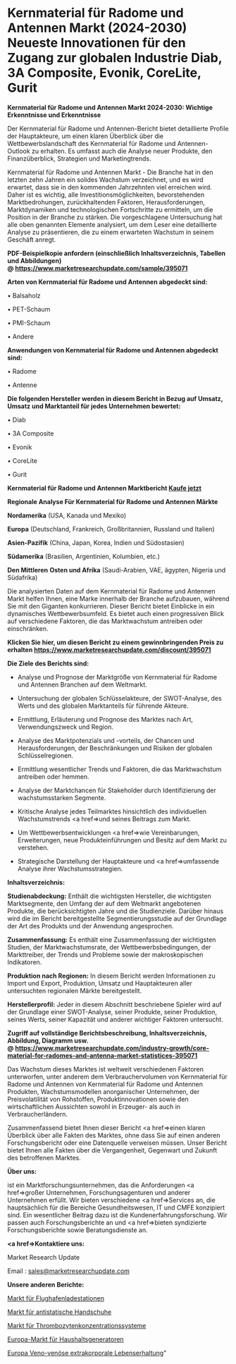 # Kernmaterial für Radome und Antennen Markt (2024-2030) Neueste Innovationen für den Zugang zur globalen Industrie Diab, 3A Composite, Evonik, CoreLite, Gurit

<strong>Kernmaterial für Radome und Antennen Markt 2024-2030: Wichtige Erkenntnisse und Erkenntnisse</strong>

Der Kernmaterial für Radome und Antennen-Bericht bietet detaillierte Profile der Hauptakteure, um einen klaren Überblick über die Wettbewerbslandschaft des Kernmaterial für Radome und Antennen-Outlook zu erhalten. Es umfasst auch die Analyse neuer Produkte, den Finanzüberblick, Strategien und Marketingtrends.

Kernmaterial für Radome und Antennen Markt - Die Branche hat in den letzten zehn Jahren ein solides Wachstum verzeichnet, und es wird erwartet, dass sie in den kommenden Jahrzehnten viel erreichen wird. Daher ist es wichtig, alle Investitionsmöglichkeiten, bevorstehenden Marktbedrohungen, zurückhaltenden Faktoren, Herausforderungen, Marktdynamiken und technologischen Fortschritte zu ermitteln, um die Position in der Branche zu stärken. Die vorgeschlagene Untersuchung hat alle oben genannten Elemente analysiert, um dem Leser eine detaillierte Analyse zu präsentieren, die zu einem erwarteten Wachstum in seinem Geschäft anregt.

<strong><b>PDF-Beispielkopie anfordern (einschließlich Inhaltsverzeichnis, Tabellen und Abbildungen) @ </b></strong><strong><a href=https://www.marketresearchupdate.com/sample/395071><strong>https://www.marketresearchupdate.com/sample/395071</u></a></strong></strong>

<strong>Arten von Kernmaterial für Radome und Antennen abgedeckt sind:</strong>

• Balsaholz

• PET-Schaum

• PMI-Schaum

• Andere

<strong>Anwendungen von Kernmaterial für Radome und Antennen abgedeckt sind:</strong>

• Radome

• Antenne

<strong>Die folgenden Hersteller werden in diesem Bericht in Bezug auf Umsatz, Umsatz und Marktanteil für jedes Unternehmen bewertet:</strong>

• Diab

• 3A Composite

• Evonik

• CoreLite

• Gurit

<strong>Kernmaterial für Radome und Antennen Marktbericht <a href=https://www.marketresearchupdate.com/buynow/395071>Kaufe jetzt</a></strong>

<strong>Regionale Analyse Für Kernmaterial für Radome und Antennen Märkte</strong>

<strong>Nordamerika</strong> (USA, Kanada und Mexiko)

<strong>Europa</strong> (Deutschland, Frankreich, Großbritannien, Russland und Italien)

<strong>Asien-Pazifik</strong> (China, Japan, Korea, Indien und Südostasien)

<strong>Südamerika</strong> (Brasilien, Argentinien, Kolumbien, etc.)

<strong>Den Mittleren</strong> <strong>Osten und Afrika</strong> (Saudi-Arabien, VAE, ägypten, Nigeria und Südafrika)

Die analysierten Daten auf dem Kernmaterial für Radome und Antennen Markt helfen Ihnen, eine Marke innerhalb der Branche aufzubauen, während Sie mit den Giganten konkurrieren. Dieser Bericht bietet Einblicke in ein dynamisches Wettbewerbsumfeld. Es bietet auch einen progressiven Blick auf verschiedene Faktoren, die das Marktwachstum antreiben oder einschränken.

<strong>Klicken Sie hier, um diesen Bericht zu einem gewinnbringenden Preis zu erhalten
</strong><strong><a href=https://www.marketresearchupdate.com/discount/395071>https://www.marketresearchupdate.com/discount/395071</b></u></strong></a>

<strong>Die Ziele des Berichts sind:</strong>

- Analyse und Prognose der Marktgröße von Kernmaterial für Radome und Antennen Branchen auf dem Weltmarkt.

- Untersuchung der globalen Schlüsselakteure, der SWOT-Analyse, des Werts und des globalen Marktanteils für führende Akteure.

- Ermittlung, Erläuterung und Prognose des Marktes nach Art, Verwendungszweck und Region.

- Analyse des Marktpotenzials und -vorteils, der Chancen und Herausforderungen, der Beschränkungen und Risiken der globalen Schlüsselregionen.

- Ermittlung wesentlicher Trends und Faktoren, die das Marktwachstum antreiben oder hemmen.

- Analyse der Marktchancen für Stakeholder durch Identifizierung der wachstumsstarken Segmente.

- Kritische Analyse jedes Teilmarktes hinsichtlich des individuellen Wachstumstrends <a href=>und</a> seines Beitrags zum Markt.

- Um Wettbewerbsentwicklungen <a href=>wie</a> Vereinbarungen, Erweiterungen, neue Produkteinführungen und Besitz auf dem Markt zu verstehen.

- Strategische Darstellung der Hauptakteure und <a href=>umfas</a>sende Analyse ihrer Wachstumsstrategien.

<strong>Inhaltsverzeichnis:</strong>

<strong>Studienabdeckung:</strong> Enthält die wichtigsten Hersteller, die wichtigsten Marktsegmente, den Umfang der auf dem Weltmarkt angebotenen Produkte, die berücksichtigten Jahre und die Studienziele. Darüber hinaus wird die im Bericht bereitgestellte Segmentierungsstudie auf der Grundlage der Art des Produkts und der Anwendung angesprochen.

<strong>Zusammenfassung:</strong> Es enthält eine Zusammenfassung der wichtigsten Studien, der Marktwachstumsrate, der Wettbewerbsbedingungen, der Markttreiber, der Trends und Probleme sowie der makroskopischen Indikatoren.

<strong>Produktion nach Regionen:</strong> In diesem Bericht werden Informationen zu Import und Export, Produktion, Umsatz und Hauptakteuren aller untersuchten regionalen Märkte bereitgestellt.

<strong>Herstellerprofil:</strong> Jeder in diesem Abschnitt beschriebene Spieler wird auf der Grundlage einer SWOT-Analyse, seiner Produkte, seiner Produktion, seines Werts, seiner Kapazität und anderer wichtiger Faktoren untersucht.

<strong><b>Zugriff auf vollständige Berichtsbeschreibung, Inhaltsverzeichnis, Abbildung, Diagramm usw. @ </b></strong><strong><a href=https://www.marketresearchupdate.com/industry-growth/core-material-for-radomes-and-antenna-market-statistices-395071>https://www.marketresearchupdate.com/industry-growth/core-material-for-radomes-and-antenna-market-statistices-395071</a></strong>

Das Wachstum dieses Marktes ist weltweit verschiedenen Faktoren unterworfen, unter anderem dem Verbrauchervolumen von Kernmaterial für Radome und Antennen von Kernmaterial für Radome und Antennen Produkten, Wachstumsmodellen anorganischer Unternehmen, der Preisvolatilität von Rohstoffen, Produktinnovationen sowie den wirtschaftlichen Aussichten sowohl in Erzeuger- als auch in Verbraucherländern.

Zusammenfassend bietet Ihnen dieser Bericht <a href=>einen</a> klaren Überblick über alle Fakten des Marktes, ohne dass Sie auf einen anderen Forschungsbericht oder eine Datenquelle verweisen müssen. Unser Bericht bietet Ihnen alle Fakten über die Vergangenheit, Gegenwart und Zukunft des betroffenen Marktes.

<strong>Über uns:</strong>

 ist ein Marktforschungsunternehmen, das die Anforderungen <a href=>großer</a> Unternehmen, Forschungsagenturen und anderer Unternehmen erfüllt. Wir bieten verschiedene <a href=>Services</a> an, die hauptsächlich für die Bereiche Gesundheitswesen, IT und CMFE konzipiert sind. Ein wesentlicher Beitrag dazu ist die Kundenerfahrungsforschung. Wir passen auch Forschungsberichte an und <a href=>bieten</a> syndizierte Forschungsberichte sowie Beratungsdienste an.

<strong><a href=>Kontaktiere uns:</a></strong>

Market Research Update

Email : sales@marketresearchupdate.com

<strong>Unsere anderen Berichte:</strong>

<a href=https://www.linkedin.com/pulse/airport-charging-stations-market-size-region-outlook-statistic>Markt für Flughafenladestationen</a>

<a href=https://www.linkedin.com/pulse/anti-static-glove-market-top-leading>Markt für antistatische Handschuhe</a>

<a href=https://www.linkedin.com/pulse/platelet-concentration-systems-market-outlooks>Markt für Thrombozytenkonzentrationssysteme</a>

<a href=https://www.linkedin.com/pulse/europe-household-generators-market-size-share-trend-complete>Europa-Markt für Haushaltsgeneratoren</a>

<a href=https://www.linkedin.com/pulse/europe-veno-venous-extracorporeal-life-support>Europa Veno-venöse extrakorporale Lebenserhaltung</a>"
